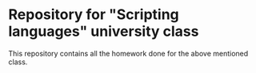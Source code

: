 # Repository for "Scripting languages" university class

This repository contains all the homework done for the above mentioned class.

